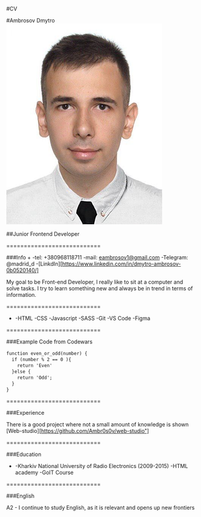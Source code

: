 #CV

#Ambrosov Dmytro
![cv-photo](./cv_photo.jpg)


##Junior Frontend Developer

===========================


###Info
+
    -tel: +380968118711
    -mail: eambrosov1@gmail.com
    -Telegram: @madrid_d
    -[LinkdIn][https://www.linkedin.com/in/dmytro-ambrosov-0b0520140/]


My goal to be Front-end Developer, I really like to sit at a computer and solve tasks.
I try to learn something new and always be in trend in terms of information.


===========================


*
    -HTML
    -CSS
    -Javascript
    -SASS
    -Git
    -VS Code
    -Figma


===========================


###Example Code from Codewars

```
function even_or_odd(number) {
  if (number % 2 == 0 ){
    return 'Even'
  }else {
    return 'Odd';
  }
}
```

===========================


###Experience

There is a good project where not a small amount of knowledge is shown [Web-studio][https://github.com/Ambr0s0v/web-studio"]


===========================


###Education

 *
    -Kharkiv National University of Radio Electronics (2009-2015)
    -HTML academy
    -GoIT Course


===========================


###English

A2 - I continue to study English, as it is relevant and opens up new frontiers


